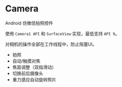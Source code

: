 # Camera

Android 仿微信拍照控件

使用 `Camera1 API` 和 `SurfaceView` 实现，最低支持 `API 9`。

对相机的操作全部在工作线程中，防止阻塞UI。

- 拍照
- 自动/触摸对焦
- 焦距调整（双指滑动）
- 切换前后摄像头
- 重力感应自动旋转照片
